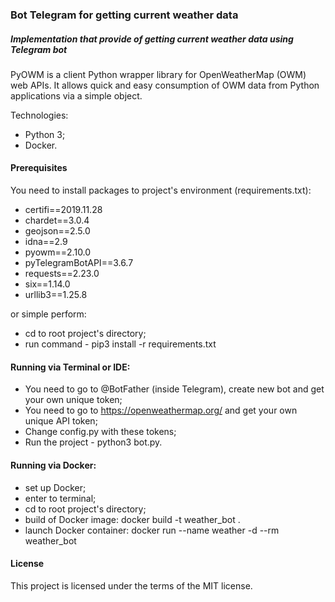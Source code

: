 ### Bot Telegram for getting current weather data
##### Implementation that provide of getting current weather data using Telegram bot

PyOWM is a client Python wrapper library for OpenWeatherMap (OWM) web APIs. It allows quick and easy consumption of OWM data from Python applications via a simple object.

Technologies:
- Python 3;
- Docker.

#### Prerequisites
You need to install packages to project's environment (requirements.txt):
- certifi==2019.11.28
- chardet==3.0.4
- geojson==2.5.0
- idna==2.9
- pyowm==2.10.0
- pyTelegramBotAPI==3.6.7
- requests==2.23.0
- six==1.14.0
- urllib3==1.25.8

or simple perform:
- cd to root project's directory;
- run command - pip3 install -r requirements.txt

#### Running via Terminal or IDE:
- You need to go to @BotFather (inside Telegram), create new bot and get your own unique token;
- You need to go to https://openweathermap.org/ and get your own unique API token;
- Change config.py with these tokens;
- Run the project - python3 bot.py.

#### Running via Docker:
- set up Docker;
- enter to terminal;
- cd to root project's directory;
- build of Docker image:
  docker build -t weather_bot .
- launch Docker container:
  docker run --name weather -d --rm weather_bot

#### License

This project is licensed under the terms of the MIT license.